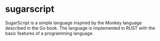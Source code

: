 # sugarscript
SugarScript is a simple language inspired by the Monkey language described in the Go book. The language is implemented in RUST with the basic features of a programming language.

